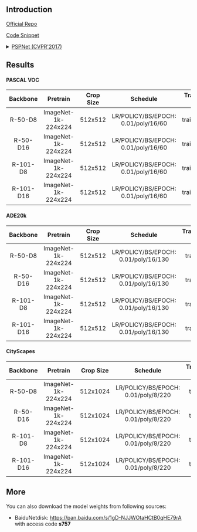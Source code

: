 ## Introduction

<a href="https://github.com/hszhao/PSPNet">Official Repo</a>

<a href="https://github.com/SegmentationBLWX/sssegmentation/blob/main/ssseg/modules/models/segmentors/pspnet/pspnet.py">Code Snippet</a>

<details>
<summary align="left"><a href="https://arxiv.org/pdf/1612.01105.pdf">PSPNet (CVPR'2017)</a></summary>

```latex
@inproceedings{zhao2017pyramid,
    title={Pyramid scene parsing network},
    author={Zhao, Hengshuang and Shi, Jianping and Qi, Xiaojuan and Wang, Xiaogang and Jia, Jiaya},
    booktitle={Proceedings of the IEEE conference on computer vision and pattern recognition},
    pages={2881--2890},
    year={2017}
}
```

</details>


## Results

#### PASCAL VOC
| Backbone  | Pretrain               | Crop Size  | Schedule                             | Train/Eval Set  | mIoU   | Download                                                                                                                                                                                                                                                                                                                                                                                       |
| :-:       | :-:                    | :-:        | :-:                                  | :-:             | :-:    | :-:                                                                                                                                                                                                                                                                                                                                                                                            |
| R-50-D8   | ImageNet-1k-224x224    | 512x512    | LR/POLICY/BS/EPOCH: 0.01/poly/16/60  | trainaug/val    | 77.93% | [cfg](https://raw.githubusercontent.com/SegmentationBLWX/sssegmentation/main/ssseg/configs/pspnet/pspnet_resnet50os8_voc.py) &#124; [model](https://github.com/SegmentationBLWX/modelstore/releases/download/ssseg_pspnet/pspnet_resnet50os8_voc_train.pth) &#124; [log](https://github.com/SegmentationBLWX/modelstore/releases/download/ssseg_pspnet/pspnet_resnet50os8_voc_train.log)       |
| R-50-D16  | ImageNet-1k-224x224    | 512x512    | LR/POLICY/BS/EPOCH: 0.01/poly/16/60  | trainaug/val    | 76.29% | [cfg](https://raw.githubusercontent.com/SegmentationBLWX/sssegmentation/main/ssseg/configs/pspnet/pspnet_resnet50os16_voc.py) &#124; [model](https://github.com/SegmentationBLWX/modelstore/releases/download/ssseg_pspnet/pspnet_resnet50os16_voc_train.pth) &#124; [log](https://github.com/SegmentationBLWX/modelstore/releases/download/ssseg_pspnet/pspnet_resnet50os16_voc_train.log)    |
| R-101-D8  | ImageNet-1k-224x224    | 512x512    | LR/POLICY/BS/EPOCH: 0.01/poly/16/60  | trainaug/val    | 79.04% | [cfg](https://raw.githubusercontent.com/SegmentationBLWX/sssegmentation/main/ssseg/configs/pspnet/pspnet_resnet101os8_voc.py) &#124; [model](https://github.com/SegmentationBLWX/modelstore/releases/download/ssseg_pspnet/pspnet_resnet101os8_voc_train.pth) &#124; [log](https://github.com/SegmentationBLWX/modelstore/releases/download/ssseg_pspnet/pspnet_resnet101os8_voc_train.log)    |
| R-101-D16 | ImageNet-1k-224x224    | 512x512    | LR/POLICY/BS/EPOCH: 0.01/poly/16/60  | trainaug/val    | 77.92% | [cfg](https://raw.githubusercontent.com/SegmentationBLWX/sssegmentation/main/ssseg/configs/pspnet/pspnet_resnet101os16_voc.py) &#124; [model](https://github.com/SegmentationBLWX/modelstore/releases/download/ssseg_pspnet/pspnet_resnet101os16_voc_train.pth) &#124; [log](https://github.com/SegmentationBLWX/modelstore/releases/download/ssseg_pspnet/pspnet_resnet101os16_voc_train.log) |

#### ADE20k
| Backbone  | Pretrain               | Crop Size  | Schedule                             | Train/Eval Set  | mIoU   | Download                                                                                                                                                                                                                                                                                                                                                                                                |
| :-:       | :-:                    | :-:        | :-:                                  | :-:             | :-:    | :-:                                                                                                                                                                                                                                                                                                                                                                                                     |
| R-50-D8   | ImageNet-1k-224x224    | 512x512    | LR/POLICY/BS/EPOCH: 0.01/poly/16/130 | train/val       | 42.64% | [cfg](https://raw.githubusercontent.com/SegmentationBLWX/sssegmentation/main/ssseg/configs/pspnet/pspnet_resnet50os8_ade20k.py) &#124; [model](https://github.com/SegmentationBLWX/modelstore/releases/download/ssseg_pspnet/pspnet_resnet50os8_ade20k_train.pth) &#124; [log](https://github.com/SegmentationBLWX/modelstore/releases/download/ssseg_pspnet/pspnet_resnet50os8_ade20k_train.log)       |
| R-50-D16  | ImageNet-1k-224x224    | 512x512    | LR/POLICY/BS/EPOCH: 0.01/poly/16/130 | train/val       | 40.23% | [cfg](https://raw.githubusercontent.com/SegmentationBLWX/sssegmentation/main/ssseg/configs/pspnet/pspnet_resnet50os16_ade20k.py) &#124; [model](https://github.com/SegmentationBLWX/modelstore/releases/download/ssseg_pspnet/pspnet_resnet50os16_ade20k_train.pth) &#124; [log](https://github.com/SegmentationBLWX/modelstore/releases/download/ssseg_pspnet/pspnet_resnet50os16_ade20k_train.log)    |
| R-101-D8  | ImageNet-1k-224x224    | 512x512    | LR/POLICY/BS/EPOCH: 0.01/poly/16/130 | train/val       | 44.55% | [cfg](https://raw.githubusercontent.com/SegmentationBLWX/sssegmentation/main/ssseg/configs/pspnet/pspnet_resnet101os8_ade20k.py) &#124; [model](https://github.com/SegmentationBLWX/modelstore/releases/download/ssseg_pspnet/pspnet_resnet101os8_ade20k_train.pth) &#124; [log](https://github.com/SegmentationBLWX/modelstore/releases/download/ssseg_pspnet/pspnet_resnet101os8_ade20k_train.log)    |
| R-101-D16 | ImageNet-1k-224x224    | 512x512    | LR/POLICY/BS/EPOCH: 0.01/poly/16/130 | train/val       | 43.40% | [cfg](https://raw.githubusercontent.com/SegmentationBLWX/sssegmentation/main/ssseg/configs/pspnet/pspnet_resnet101os16_ade20k.py) &#124; [model](https://github.com/SegmentationBLWX/modelstore/releases/download/ssseg_pspnet/pspnet_resnet101os16_ade20k_train.pth) &#124; [log](https://github.com/SegmentationBLWX/modelstore/releases/download/ssseg_pspnet/pspnet_resnet101os16_ade20k_train.log) |

#### CityScapes
| Backbone  | Pretrain               | Crop Size  | Schedule                             | Train/Eval Set  | mIoU   | Download                                                                                                                                                                                                                                                                                                                                                                                                            |
| :-:       | :-:                    | :-:        | :-:                                  | :-:             | :-:    | :-:                                                                                                                                                                                                                                                                                                                                                                                                                 |
| R-50-D8   | ImageNet-1k-224x224    | 512x1024   | LR/POLICY/BS/EPOCH: 0.01/poly/8/220  | train/val       | 79.05% | [cfg](https://raw.githubusercontent.com/SegmentationBLWX/sssegmentation/main/ssseg/configs/pspnet/pspnet_resnet50os8_cityscapes.py) &#124; [model](https://github.com/SegmentationBLWX/modelstore/releases/download/ssseg_pspnet/pspnet_resnet50os8_cityscapes_train.pth) &#124; [log](https://github.com/SegmentationBLWX/modelstore/releases/download/ssseg_pspnet/pspnet_resnet50os8_cityscapes_train.log)       |
| R-50-D16  | ImageNet-1k-224x224    | 512x1024   | LR/POLICY/BS/EPOCH: 0.01/poly/8/220  | train/val       | 77.13% | [cfg](https://raw.githubusercontent.com/SegmentationBLWX/sssegmentation/main/ssseg/configs/pspnet/pspnet_resnet50os16_cityscapes.py) &#124; [model](https://github.com/SegmentationBLWX/modelstore/releases/download/ssseg_pspnet/pspnet_resnet50os16_cityscapes_train.pth) &#124; [log](https://github.com/SegmentationBLWX/modelstore/releases/download/ssseg_pspnet/pspnet_resnet50os16_cityscapes_train.log)    |
| R-101-D8  | ImageNet-1k-224x224    | 512x1024   | LR/POLICY/BS/EPOCH: 0.01/poly/8/220  | train/val       | 79.94% | [cfg](https://raw.githubusercontent.com/SegmentationBLWX/sssegmentation/main/ssseg/configs/pspnet/pspnet_resnet101os8_cityscapes.py) &#124; [model](https://github.com/SegmentationBLWX/modelstore/releases/download/ssseg_pspnet/pspnet_resnet101os8_cityscapes_train.pth) &#124; [log](https://github.com/SegmentationBLWX/modelstore/releases/download/ssseg_pspnet/pspnet_resnet101os8_cityscapes_train.log)    |
| R-101-D16 | ImageNet-1k-224x224    | 512x1024   | LR/POLICY/BS/EPOCH: 0.01/poly/8/220  | train/val       | 77.43% | [cfg](https://raw.githubusercontent.com/SegmentationBLWX/sssegmentation/main/ssseg/configs/pspnet/pspnet_resnet101os16_cityscapes.py) &#124; [model](https://github.com/SegmentationBLWX/modelstore/releases/download/ssseg_pspnet/pspnet_resnet101os16_cityscapes_train.pth) &#124; [log](https://github.com/SegmentationBLWX/modelstore/releases/download/ssseg_pspnet/pspnet_resnet101os16_cityscapes_train.log) |


## More
You can also download the model weights from following sources:
- BaiduNetdisk: https://pan.baidu.com/s/1gD-NJJWOtaHCtB0qHE79rA with access code **s757**